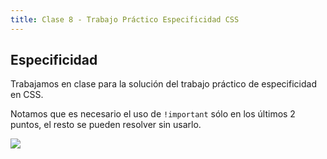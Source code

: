 ```yaml
---
title: Clase 8 - Trabajo Práctico Especificidad CSS
---
```


## Especificidad

Trabajamos en clase para la solución del trabajo práctico de especificidad en CSS.

Notamos que es necesario el uso de `!important` sólo en los últimos 2 puntos, el resto se pueden resolver sin usarlo.

![](/img/specificity.png)